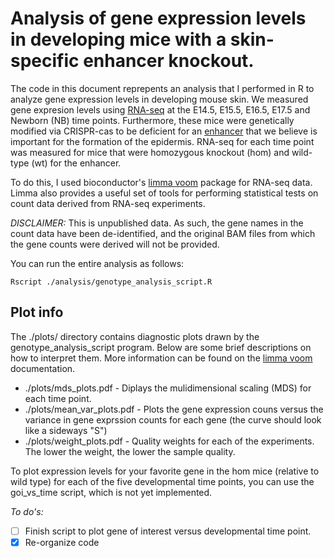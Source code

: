 # Analysis of gene expression levels in developing mice with a skin-specific enhancer knockout.

The code in this document reprepents an analysis that I performed in R to analyze gene expression levels in developing mouse skin. We measured gene expresion levels using [RNA-seq](https://en.wikipedia.org/wiki/RNA-Seq) at the E14.5, E15.5, E16.5, E17.5 and Newborn (NB) time points. Furthermore, these mice were genetically modified via CRISPR-cas to be deficient for an [enhancer](https://en.wikipedia.org/wiki/Enhancer_(genetics)) that we believe is important for the formation of the epidermis. RNA-seq for each time point was measured for mice that were homozygous knockout (hom) and wild-type (wt) for the enhancer.

To do this, I used bioconductor's [limma voom](https://bioconductor.org/packages/release/bioc/html/limma.html) package for RNA-seq data. Limma also provides a useful set of tools for performing statistical tests on count data derived from RNA-seq experiments.

*DISCLAIMER:* This is unpublished data. As such, the gene names in the count data have been de-identified, and the original BAM files from which the gene counts were derived will not be provided.


You can run the entire analysis as follows:
```
Rscript ./analysis/genotype_analysis_script.R
```

## Plot info

The ./plots/ directory contains diagnostic plots drawn by the genotype_analysis_script program. Below are some brief descriptions on how to interpret them. More information can be found on the [limma voom](https://bioconductor.org/packages/release/bioc/html/limma.html) documentation.

* ./plots/mds_plots.pdf - Diplays the mulidimensional scaling (MDS) for each time point.
* ./plots/mean_var_plots.pdf - Plots the gene expression couns versus the variance in gene exprssion counts for each gene (the curve should look like a sideways "S")
* ./plots/weight_plots.pdf - Quality weights for each of the experiments. The lower the weight, the lower the sample quality.

To plot expression levels for your favorite gene in the hom mice \(relative to wild type\) for each of the five developmental time points, you can use the goi\_vs\_time script, which is not yet implemented.

*To do's:*

- [ ] Finish script to plot gene of interest versus developmental time point.
- [x] Re-organize code
